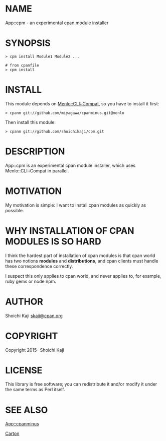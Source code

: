 # NAME

App::cpm - an experimental cpan module installer

# SYNOPSIS

    > cpm install Module1 Module2 ...

    # from cpanfile
    > cpm install

# INSTALL

This module depends on [Menlo::CLI::Compat](https://github.com/miyagawa/cpanminus/tree/menlo),
so you have to install it first:

    > cpanm git://github.com/miyagawa/cpanminus.git@menlo

Then install this module:

    > cpanm git://github.com/shoichikaji/cpm.git

# DESCRIPTION

App::cpm is an experimental cpan module installer,
which uses Menlo::CLI::Compat in parallel.

# MOTIVATION

My motivation is simple: I want to install cpan modules as quickly as possible.

# WHY INSTALLATION OF CPAN MODULES IS SO HARD

I think the hardest part of installation of cpan modules is that
cpan world has two notions **modules** and **distributions**,
and cpan clients must handle these correspondence correctly.

I suspect this only applies to cpan world,
and never applies to, for example, ruby gems or node npm.

# AUTHOR

Shoichi Kaji <skaji@cpan.org>

# COPYRIGHT

Copyright 2015- Shoichi Kaji

# LICENSE

This library is free software; you can redistribute it and/or modify
it under the same terms as Perl itself.

# SEE ALSO

[App::cpanminus](https://metacpan.org/pod/App::cpanminus)

[Carton](https://metacpan.org/pod/Carton)
